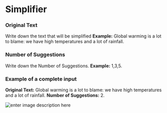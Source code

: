 ﻿# Simplifier
### **Original Text**

Write down the text that will be simplified
**Example:** Global warming is a lot to blame: we have high temperatures and a lot of rainfall.

### **Number of Suggestions**

Write down the Number of Suggestions.
**Example:** 1,3,5.

### **Example of a complete input**

**Original Text:** Global warming is a lot to blame: we have high temperatures and a lot of rainfall.
**Number of Suggestions:** 2.

![enter image description here](https://copywriterpro-ai-tools.s3.amazonaws.com/Simplifier.jpg)
